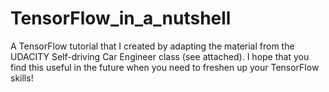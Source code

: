 # TensorFlow_in_a_nutshell
A TensorFlow tutorial that I created by adapting the material from the UDACITY Self-driving Car Engineer class (see attached). I hope that you find this useful in the future when you need to freshen up your TensorFlow skills!
